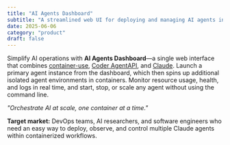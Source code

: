 ```yaml
---
title: "AI Agents Dashboard"
subtitle: "A streamlined web UI for deploying and managing AI agents in containers"
date: 2025-06-06
category: "product"
draft: false
---
```


Simplify AI operations with **AI Agents Dashboard**—a single web interface that combines [container-use](https://github.com/dagger/container-use), [Coder AgentAPI](https://github.com/coder/agentapi), and [Claude](https://www.anthropic.com/claude-code). Launch a primary agent instance from the dashboard, which then spins up additional isolated agent environments in containers. Monitor resource usage, health, and logs in real time, and start, stop, or scale any agent without using the command line.

*"Orchestrate AI at scale, one container at a time."*

**Target market:**
DevOps teams, AI researchers, and software engineers who need an easy way to deploy, observe, and control multiple Claude agents within containerized workflows.
